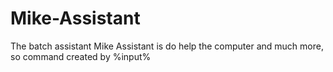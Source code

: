 # Mike-Assistant
The batch assistant Mike Assistant is do help the computer and much more, so command created by %input%
